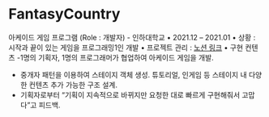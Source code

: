# FantasyCountry


아케이드 게임 프로그램 (Role : 개발자)   - 인하대학교 • 2021.12 – 2021.01
• 상황 : 시작과 끝이 있는 게임을 프로그래밍1인 개발
• 프로젝트 관리 : [노션 링크](https://www.notion.so/7927422493cf48e689b284bf7dcd0453)
• 구현 컨텐츠
-1명의 기획자, 1명의 프로그래머가 협업하여 아케이드 게임을 개발.
- 중개자 패턴을 이용하여 스테이지 객체 생성. 튜토리얼, 인게임 등 스테이지 내 다양한 컨텐츠 추가 가능한 구조 설계.
- 기획자로부터 “기획이 지속적으로 바뀌지만 요청한 대로 빠르게 구현해줘서 고맙다”고 피드백.
